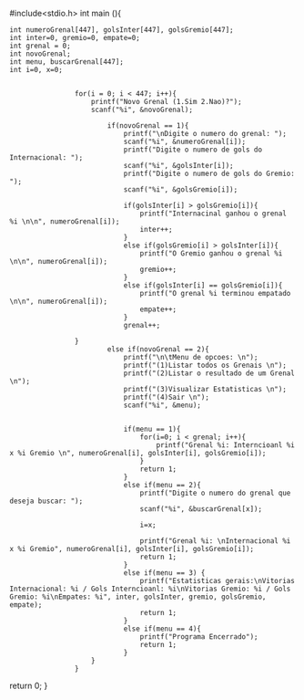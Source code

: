 #include<stdio.h>
int main (){

    int numeroGrenal[447], golsInter[447], golsGremio[447];
    int inter=0, gremio=0, empate=0;
    int grenal = 0;
    int novoGrenal;
    int menu, buscarGrenal[447];
    int i=0, x=0;


                    for(i = 0; i < 447; i++){
                        printf("Novo Grenal (1.Sim 2.Nao)?");
                        scanf("%i", &novoGrenal);

                            if(novoGrenal == 1){
                                printf("\nDigite o numero do grenal: ");
                                scanf("%i", &numeroGrenal[i]);
                                printf("Digite o numero de gols do Internacional: ");
                                scanf("%i", &golsInter[i]);
                                printf("Digite o numero de gols do Gremio: ");
                                scanf("%i", &golsGremio[i]);

                                if(golsInter[i] > golsGremio[i]){
                                    printf("Internacinal ganhou o grenal %i \n\n", numeroGrenal[i]);
                                    inter++;
                                }
                                else if(golsGremio[i] > golsInter[i]){
                                    printf("O Gremio ganhou o grenal %i \n\n", numeroGrenal[i]);
                                    gremio++;
                                }
                                else if(golsInter[i] == golsGremio[i]){
                                    printf("O grenal %i terminou empatado \n\n", numeroGrenal[i]);
                                    empate++;
                                }
                                grenal++;

                    }
                            else if(novoGrenal == 2){
                                printf("\n\tMenu de opcoes: \n");
                                printf("(1)Listar todos os Grenais \n");
                                printf("(2)Listar o resultado de um Grenal \n");
                                printf("(3)Visualizar Estatisticas \n");
                                printf("(4)Sair \n");
                                scanf("%i", &menu);


                                if(menu == 1){
                                    for(i=0; i < grenal; i++){
                                        printf("Grenal %i: Interncioanl %i x %i Gremio \n", numeroGrenal[i], golsInter[i], golsGremio[i]);
                                    }
                                    return 1;
                                }
                                else if(menu == 2){
                                    printf("Digite o numero do grenal que deseja buscar: ");
                                    scanf("%i", &buscarGrenal[x]);

                                    i=x;

                                    printf("Grenal %i: \nInternacional %i x %i Gremio", numeroGrenal[i], golsInter[i], golsGremio[i]);
                                    return 1;
                                }
                                else if(menu == 3) {
                                    printf("Estatisticas gerais:\nVitorias Internacional: %i / Gols Interncioanl: %i\nVitorias Gremio: %i / Gols Gremio: %i\nEmpates: %i", inter, golsInter, gremio, golsGremio, empate);
                                    return 1;
                                }
                                else if(menu == 4){
                                    printf("Programa Encerrado");
                                    return 1;
                                }
                        }
                    }





return 0;
}
